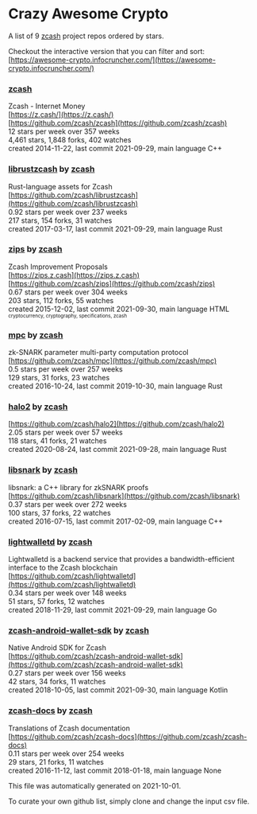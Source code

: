 # Crazy Awesome Crypto
A list of 9 [zcash](https://github.com/zcash) project repos ordered by stars.  

Checkout the interactive version that you can filter and sort: 
[https://awesome-crypto.infocruncher.com/](https://awesome-crypto.infocruncher.com/)  


### [zcash](https://github.com/zcash/zcash)  
Zcash - Internet Money  
[https://z.cash/](https://z.cash/)  
[https://github.com/zcash/zcash](https://github.com/zcash/zcash)  
12 stars per week over 357 weeks  
4,461 stars, 1,848 forks, 402 watches  
created 2014-11-22, last commit 2021-09-29, main language C++  


### [librustzcash](https://github.com/zcash/librustzcash) by [zcash](https://github.com/zcash)  
Rust-language assets for Zcash  
[https://github.com/zcash/librustzcash](https://github.com/zcash/librustzcash)  
0.92 stars per week over 237 weeks  
217 stars, 154 forks, 31 watches  
created 2017-03-17, last commit 2021-09-29, main language Rust  


### [zips](https://github.com/zcash/zips) by [zcash](https://github.com/zcash)  
Zcash Improvement Proposals  
[https://zips.z.cash](https://zips.z.cash)  
[https://github.com/zcash/zips](https://github.com/zcash/zips)  
0.67 stars per week over 304 weeks  
203 stars, 112 forks, 55 watches  
created 2015-12-02, last commit 2021-09-30, main language HTML  
<sub><sup>cryptocurrency, cryptography, specifications, zcash</sup></sub>


### [mpc](https://github.com/zcash/mpc) by [zcash](https://github.com/zcash)  
zk-SNARK parameter multi-party computation protocol  
[https://github.com/zcash/mpc](https://github.com/zcash/mpc)  
0.5 stars per week over 257 weeks  
129 stars, 31 forks, 23 watches  
created 2016-10-24, last commit 2019-10-30, main language Rust  


### [halo2](https://github.com/zcash/halo2) by [zcash](https://github.com/zcash)  
  
[https://github.com/zcash/halo2](https://github.com/zcash/halo2)  
2.05 stars per week over 57 weeks  
118 stars, 41 forks, 21 watches  
created 2020-08-24, last commit 2021-09-28, main language Rust  


### [libsnark](https://github.com/zcash/libsnark) by [zcash](https://github.com/zcash)  
libsnark: a C++ library for zkSNARK proofs  
[https://github.com/zcash/libsnark](https://github.com/zcash/libsnark)  
0.37 stars per week over 272 weeks  
100 stars, 37 forks, 22 watches  
created 2016-07-15, last commit 2017-02-09, main language C++  


### [lightwalletd](https://github.com/zcash/lightwalletd) by [zcash](https://github.com/zcash)  
Lightwalletd is a backend service that provides a bandwidth-efficient interface to the Zcash blockchain  
[https://github.com/zcash/lightwalletd](https://github.com/zcash/lightwalletd)  
0.34 stars per week over 148 weeks  
51 stars, 57 forks, 12 watches  
created 2018-11-29, last commit 2021-09-29, main language Go  


### [zcash-android-wallet-sdk](https://github.com/zcash/zcash-android-wallet-sdk) by [zcash](https://github.com/zcash)  
Native Android SDK for Zcash  
[https://github.com/zcash/zcash-android-wallet-sdk](https://github.com/zcash/zcash-android-wallet-sdk)  
0.27 stars per week over 156 weeks  
42 stars, 34 forks, 11 watches  
created 2018-10-05, last commit 2021-09-30, main language Kotlin  


### [zcash-docs](https://github.com/zcash/zcash-docs) by [zcash](https://github.com/zcash)  
Translations of Zcash documentation  
[https://github.com/zcash/zcash-docs](https://github.com/zcash/zcash-docs)  
0.11 stars per week over 254 weeks  
29 stars, 21 forks, 11 watches  
created 2016-11-12, last commit 2018-01-18, main language None  


This file was automatically generated on 2021-10-01.  

To curate your own github list, simply clone and change the input csv file.  